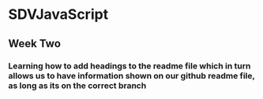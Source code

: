 # SDVJavaScript
## Week Two
### Learning how to add headings to the readme file which in turn allows us to have information shown on our github readme file, as long as its on the correct branch